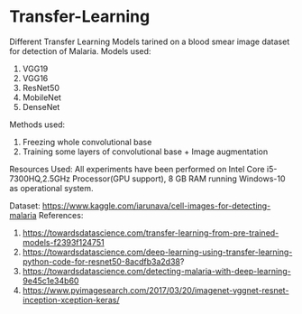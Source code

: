 # Transfer-Learning

Different Transfer Learning Models tarined on a blood smear image dataset for detection of Malaria.
Models used:
1. VGG19
2. VGG16
3. ResNet50
4. MobileNet
5. DenseNet

Methods used:
1. Freezing whole convolutional base
2. Training some layers of convolutional base + Image augmentation

Resources Used:
All experiments have been performed on Intel Core i5-7300HQ,2.5GHz Processor(GPU support),
8 GB RAM running Windows-10 as operational system.

Dataset: https://www.kaggle.com/iarunava/cell-images-for-detecting-malaria
References:
1. https://towardsdatascience.com/transfer-learning-from-pre-trained-models-f2393f124751
2. https://towardsdatascience.com/deep-learning-using-transfer-learning-python-code-for-resnet50-8acdfb3a2d38?
3. https://towardsdatascience.com/detecting-malaria-with-deep-learning-9e45c1e34b60
4. https://www.pyimagesearch.com/2017/03/20/imagenet-vggnet-resnet-inception-xception-keras/
